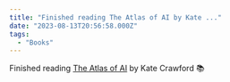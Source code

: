 ```yaml
---
title: "Finished reading The Atlas of AI by Kate ..."
date: "2023-08-13T20:56:58.000Z"
tags: 
  - "Books"
---
```


Finished reading [The Atlas of AI](https://micro.blog/books/9780300252392) by Kate Crawford 📚
